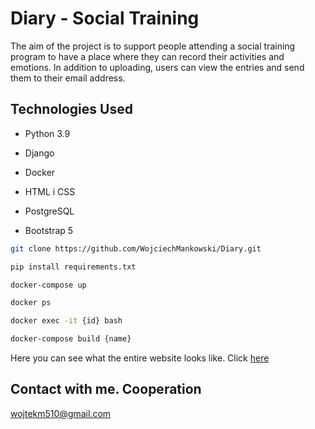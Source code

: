 # Diary - Social Training
The aim of the project is to support people attending a social training program to have a place where they can record their activities and emotions. In addition to uploading, users can view the entries and send them to their email address.
## Technologies Used
* Python 3.9
* Django
*  Docker
* HTML i CSS

* PostgreSQL 
* Bootstrap 5 
```bash 
git clone https://github.com/WojciechMankowski/Diary.git

pip install requirements.txt

docker-compose up

docker ps 

docker exec -it {id} bash

docker-compose build {name}
```
Here you can see what the entire website looks like. Click <a href="https://wojciechmankowski.github.io/diary_frontwnt">here</a>

## Contact with me. Cooperation
wojtekm510@gmail.com

